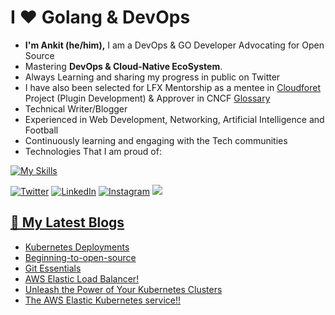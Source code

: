 <h1>I ❤️ Golang & DevOps</h1>

<!-- Introduction -->
- <b> I'm Ankit (he/him),</b> I am a DevOps & GO Developer Advocating for Open Source
- Mastering <b>DevOps & Cloud-Native EcoSystem</b>.
- Always Learning and sharing my progress in public on Twitter</a>
- I have also been selected for LFX Mentorship as a mentee in [Cloudforet](https://github.com/cloudforet-io) Project (Plugin Development) & Approver in CNCF [Glossary](https://github.com/cncf/glossary)
- Technical Writer/Blogger
- Experienced in Web Development, Networking, Artificial Intelligence and Football
- Continuously learning and engaging with the Tech communities
- Technologies That I am proud of:

<!-- My Skills -->
[![My Skills](https://skillicons.dev/icons?i=arduino,html,css,bootstrap,tailwind,materialui,js,react,postman,yarn,mysql,github,gitlab,java,nginx,bash,powershell,git,githubactions,go,py,linux,ansible,docker,kubernetes,jenkins,grafana,wasm,aws,gcp,terraform,netlify,vscode&perline=8)](https://skillicons.dev)

<!-- Socials stats -->
[![Twitter](https://img.shields.io/badge/Twitter-%231DA1F2.svg?logo=Twitter&logoColor=white)](https://twitter.com/ankiit111)  [![LinkedIn](https://img.shields.io/badge/LinkedIn-%230077B5.svg?logo=linkedin&logoColor=white)](https://www.linkedin.com/in/ankit-k-6217b6225/)
[![Instagram](https://img.shields.io/badge/Instagram-%23E4405F.svg?logo=Instagram&logoColor=white)](https://www.instagram.com/ankitstwt/)
<a href="https://bmc.link/Ankistwt"><img src="https://img.shields.io/badge/buy%20me%20a-coffee-orange?style=flat&logo=ko-fi">

  
<!-- My blogs -->
## 📕 My Latest Blogs
<!-- BLOG-POST-LIST:START -->
- [Kubernetes Deployments](https://kumarankit1.hashnode.dev/mastering-kubernetes-deployments-orchestrating-your-containerized-applications)
- [Beginning-to-open-source](https://kumarankit1.hashnode.dev/beginning-to-open-source)
- [Git Essentials](https://kumarankit1.hashnode.dev/mindsdb)
- [AWS Elastic Load Balancer!](https://kumarankit1.hashnode.dev/aws-elastic-load-balancer)
- [Unleash the Power of Your Kubernetes Clusters](https://kumarankit1.hashnode.dev/unleash-the-power-of-your-kubernetes-clusters)
- [The AWS Elastic Kubernetes service!!](https://kumarankit1.hashnode.dev/aws-elastic-kubernetes-service)
<!-- BLOG-POST-LIST:END -->
